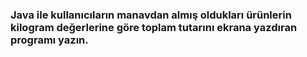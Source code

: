### Java ile kullanıcıların manavdan almış oldukları ürünlerin kilogram değerlerine göre toplam tutarını ekrana yazdıran programı yazın.
